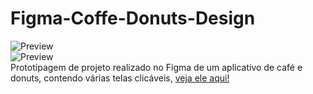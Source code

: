 # Figma-Coffe-Donuts-Design
![Preview](https://github.com/MaduSales/Figma-Coffe-Donuts-Design/assets/166547195/6875924e-cc8d-4032-b702-e7e776d195ba)
<br>
![Preview](https://github.com/MaduSales/Figma-Coffe-Donuts-Design/assets/166547195/8a96ae92-0cfd-4bf9-841d-2a4a28be9b5d)
<br>
Prototipagem de projeto realizado no Figma de um aplicativo de café e donuts, contendo várias telas clicáveis,
[veja ele aqui!](https://www.figma.com/proto/a8wfLEyaBeP7ecPh7TqPiL/Caf%C3%A9-e-Donuts?type=design&node-id=1-3&t=n7m7IIaBJ5OgRqQQ-1&scaling=scale-down&page-id=0%3A1&starting-point-node-id=1%3A3)
